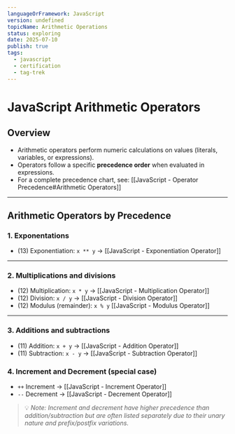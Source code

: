 ```yaml
---
languageOrFramework: JavaScript
version: undefined
topicName: Arithmetic Operations
status: exploring
date: 2025-07-10
publish: true
tags:
  - javascript
  - certification
  - tag-trek
---
```

# JavaScript Arithmetic Operators
## Overview
- Arithmetic operators perform numeric calculations on values (literals, variables, or expressions).
- Operators follow a specific **precedence order** when evaluated in expressions.
- For a complete precedence chart, see: [[JavaScript - Operator Precedence#Arithmetic Operators]]
---
## Arithmetic Operators by Precedence
### 1. Exponentations
- (13) Exponentiation: `x ** y` → [[JavaScript - Exponentiation Operator]]
--- 
### 2. Multiplications and divisions
- (12) Multiplication: `x * y` → [[JavaScript - Multiplication Operator]]
- (12) Division: `x / y` → [[JavaScript - Division Operator]]
- (12) Modulus (remainder): `x % y` [[JavaScript - Modulus Operator]]
--- 
### 3. Additions and subtractions
- (11) Addition: `x + y` → [[JavaScript - Addition Operator]]
- (11) Subtraction: `x - y` → [[JavaScript - Subtraction Operator]]

### 4. Increment and Decrement (special case)
- `++` Increment → [[JavaScript - Increment Operator]]
- `--` Decrement → [[JavaScript - Decrement Operator]]

> 💡 *Note: Increment and decrement have higher precedence than addition/subtraction but are often listed separately due to their unary nature and prefix/postfix variations.*





